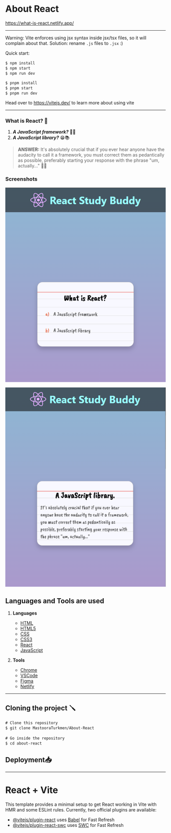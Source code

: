 # About React

https://what-is-react.netlify.app/

---

Warning: Vite enforces using jsx syntax inside jsx/tsx files, so it will complain about that. Solution: rename `.js` files to `.jsx` :)

Quick start:

```
$ npm install
$ npm start
$ npm run dev
```

```
$ pnpm install
$ pnpm start
$ pnpm run dev
```

Head over to https://vitejs.dev/ to learn more about using vite

---

### What is React? 🤔

1. **_A JavaScript framework?_** 🥱🫡
2. **_A JavaScript library?_** 😁📚

> **ANSWER:** It's absolutely crucial that if you ever hear anyone have the audacity to call it a framework,
> you must correct them as pedantically as possible, preferably starting your response with the phrase "um, actually..." 🫡😁

### Screenshots

![React Answer](./images/react-question.png)

![React Question](./images/react-answer.png)



## Languages and Tools are used

1. **Languages**
    + [HTML](https://github.com/topics/html)
    + [HTML5](https://github.com/topics/html5)
    + [CSS](https://github.com/topics/css)
    + [CSS3](https://github.com/topics/css3)
    + [React](https://github.com/topics/react)
    + [JavaScript](https://github.com/topics/javascript)

2. **Tools** 
    + [Chrome](https://github.com/topics/chrome)
    + [VSCode](https://github.com/topics/vscode)
    + [Figma](https://github.com/topics/figma)
    + [Netlify](https://github.com/topics/netlify)



------


## Cloning the project 🪛

```
# Clone this repository
$ git clone MastooraTurkmen/About-React

# Go inside the repository
$ cd about-react
```



## Deployment📥


















-----



# React + Vite

This template provides a minimal setup to get React working in Vite with HMR and some ESLint rules.
Currently, two official plugins are available:
- [@vitejs/plugin-react](https://github.com/vitejs/vite-plugin-react/blob/main/packages/plugin-react/README.md) uses [Babel](https://babeljs.io/) for Fast Refresh
- [@vitejs/plugin-react-swc](https://github.com/vitejs/vite-plugin-react-swc) uses [SWC](https://swc.rs/) for Fast Refresh

